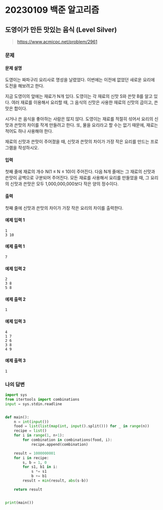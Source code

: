 # 20230109 백준 알고리즘

## 도영이가 만든 맛있는 음식 (Level Silver)
> https://www.acmicpc.net/problem/2961

### 문제
#### 문제 설명
도영이는 짜파구리 요리사로 명성을 날렸었다. 이번에는 이전에 없었던 새로운 요리에 도전을 해보려고 한다.

지금 도영이의 앞에는 재료가 N개 있다. 도영이는 각 재료의 신맛 S와 쓴맛 B를 알고 있다. 여러 재료를 이용해서 요리할 때, 그 음식의 신맛은 사용한 재료의 신맛의 곱이고, 쓴맛은 합이다.

시거나 쓴 음식을 좋아하는 사람은 많지 않다. 도영이는 재료를 적절히 섞어서 요리의 신맛과 쓴맛의 차이를 작게 만들려고 한다. 또, 물을 요리라고 할 수는 없기 때문에, 재료는 적어도 하나 사용해야 한다.

재료의 신맛과 쓴맛이 주어졌을 때, 신맛과 쓴맛의 차이가 가장 작은 요리를 만드는 프로그램을 작성하시오.

#### 입력
첫째 줄에 재료의 개수 N(1 ≤ N ≤ 10)이 주어진다. 다음 N개 줄에는 그 재료의 신맛과 쓴맛이 공백으로 구분되어 주어진다. 모든 재료를 사용해서 요리를 만들었을 때, 그 요리의 신맛과 쓴맛은 모두 1,000,000,000보다 작은 양의 정수이다.

#### 출력
첫째 줄에 신맛과 쓴맛의 차이가 가장 작은 요리의 차이를 출력한다. 

#### 예제 입력 1
```
1
3 10
```

#### 예제 출력 1
```
7
```

#### 예제 입력 2
```
2
3 8
5 8
```

#### 예제 출력 2
```
1
```

#### 예제 입력 3
```
4
1 7
2 6
3 8
4 9
```

#### 예제 출력 3
```
1
```

### 나의 답변
```python
import sys
from itertools import combinations
input = sys.stdin.readline


def main():
    n = int(input())
    food = list(list(map(int, input().split())) for _ in range(n))
    recipe = list()
    for i in range(1, n+1):
        for combination in combinations(food, i):
            recipe.append(combination)

    result = 1000000001
    for i in recipe:
        s, b = 1, 0
        for s1, b1 in i:
            s *= s1
            b += b1
        result = min(result, abs(s-b))

    return result


print(main())
```